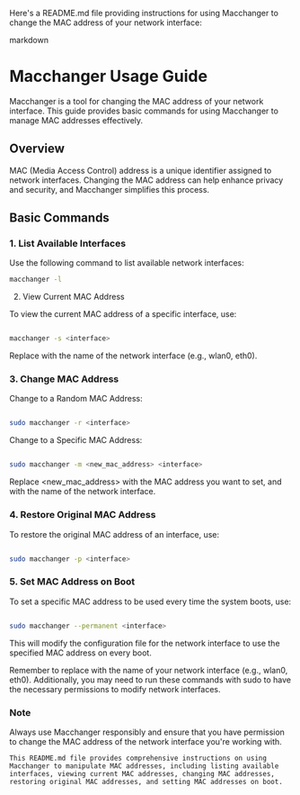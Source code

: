 Here's a README.md file providing instructions for using Macchanger to change the MAC address of your network interface:

markdown

# Macchanger Usage Guide

Macchanger is a tool for changing the MAC address of your network interface. This guide provides basic commands for using Macchanger to manage MAC addresses effectively.

## Overview

MAC (Media Access Control) address is a unique identifier assigned to network interfaces. Changing the MAC address can help enhance privacy and security, and Macchanger simplifies this process.

## Basic Commands

### 1. List Available Interfaces

Use the following command to list available network interfaces:

```bash
macchanger -l
```
2. View Current MAC Address

To view the current MAC address of a specific interface, use:

```bash

macchanger -s <interface>
```
Replace <interface> with the name of the network interface (e.g., wlan0, eth0).

### 3. Change MAC Address
Change to a Random MAC Address:

```bash

sudo macchanger -r <interface>
```
Change to a Specific MAC Address:

```bash

sudo macchanger -m <new_mac_address> <interface>
```
Replace <new_mac_address> with the MAC address you want to set, and <interface> with the name of the network interface.

### 4. Restore Original MAC Address

To restore the original MAC address of an interface, use:

```bash

sudo macchanger -p <interface>

```

### 5. Set MAC Address on Boot

To set a specific MAC address to be used every time the system boots, use:

```bash

sudo macchanger --permanent <interface>

```

This will modify the configuration file for the network interface to use the specified MAC address on every boot.

Remember to replace <interface> with the name of your network interface (e.g., wlan0, eth0). Additionally, you may need to run these commands with sudo to have the necessary permissions to modify network interfaces.
### Note

Always use Macchanger responsibly and ensure that you have permission to change the MAC address of the network interface you're working with.


    This README.md file provides comprehensive instructions on using Macchanger to manipulate MAC addresses, including listing available interfaces, viewing current MAC addresses, changing MAC addresses, restoring original MAC addresses, and setting MAC addresses on boot.
